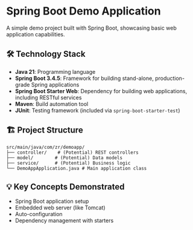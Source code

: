 # Spring Boot Demo Application

A simple demo project built with Spring Boot, showcasing basic web application capabilities.

## 🛠️ Technology Stack
- **Java 21**: Programming language
- **Spring Boot 3.4.5**: Framework for building stand-alone, production-grade Spring applications
- **Spring Boot Starter Web**: Dependency for building web applications, including RESTful services
- **Maven**: Build automation tool
- **JUnit**: Testing framework (included via `spring-boot-starter-test`)

## 🏗️ Project Structure
```
src/main/java/com/zr/demoapp/
├── controller/    # (Potential) REST controllers
├── model/        # (Potential) Data models
├── service/      # (Potential) Business logic
└── DemoAppApplication.java # Main application class
```

## 💡 Key Concepts Demonstrated
- Spring Boot application setup
- Embedded web server (like Tomcat)
- Auto-configuration
- Dependency management with starters